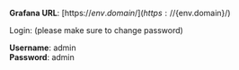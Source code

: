 **Grafana URL**: [https://${env.domain}/](https://${env.domain}/)

Login: 
(please make sure to change password)

**Username**: admin  
**Password**: admin
